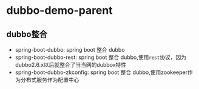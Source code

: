 # dubbo-demo-parent


## dubbo整合


+ spring-boot-dubbo: spring boot 整合 dubbo
+ spring-boot-dubbo-rest: spring boot 整合 dubbo,使用`rest`协议，因为dubbo2.6.x以后就整合了当当网的dubbox特性
+ spring-boot-dubbo-zkconfig: spring boot 整合 dubbo,使用zookeeper作为分布式服务作为配置中心